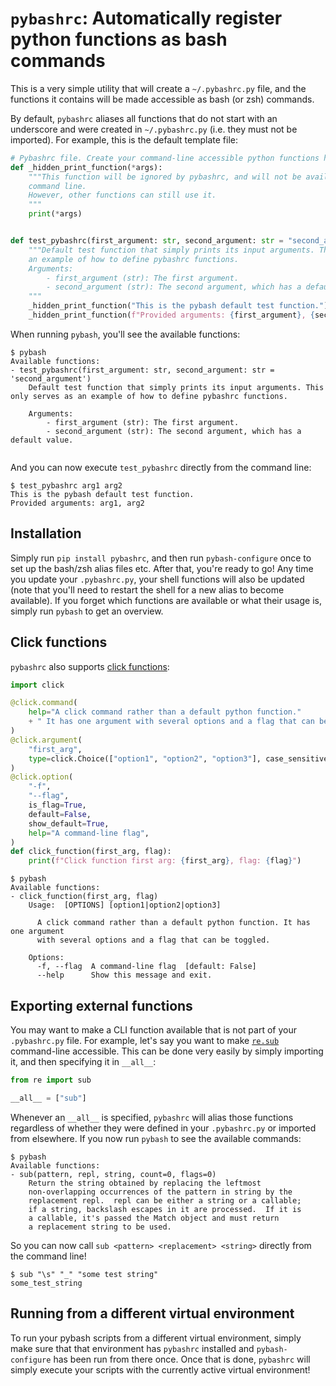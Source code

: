 # `pybashrc`: Automatically register python functions as bash commands
This is a very simple utility that will create a `~/.pybashrc.py` file, and the functions it contains will be made accessible as bash (or zsh) commands.

By default, `pybashrc` aliases all functions that do not start with an underscore and were created in `~/.pybashrc.py` (i.e. they must not be imported). For example, this is the default template file:
```python
# Pybashrc file. Create your command-line accessible python functions here.
def _hidden_print_function(*args):
    """This function will be ignored by pybashrc, and will not be available from the
    command line.
    However, other functions can still use it.
    """
    print(*args)


def test_pybashrc(first_argument: str, second_argument: str = "second_argument"):
    """Default test function that simply prints its input arguments. This only serves as
    an example of how to define pybashrc functions.
    Arguments:
        - first_argument (str): The first argument.
        - second_argument (str): The second argument, which has a default value.
    """
    _hidden_print_function("This is the pybash default test function.")
    _hidden_print_function(f"Provided arguments: {first_argument}, {second_argument}")
```

When running `pybash`, you'll see the available functions:
```
$ pybash
Available functions:
- test_pybashrc(first_argument: str, second_argument: str = 'second_argument')
	Default test function that simply prints its input arguments. This only serves as an example of how to define pybashrc functions.

	Arguments:
		- first_argument (str): The first argument.
		- second_argument (str): The second argument, which has a default value.
	
```

And you can now execute `test_pybashrc` directly from the command line:
```
$ test_pybashrc arg1 arg2
This is the pybash default test function.
Provided arguments: arg1, arg2
```

## Installation
Simply run `pip install pybashrc`, and then run `pybash-configure` once to set up the bash/zsh alias files etc. After that, you're ready to go! Any time you update your `.pybashrc.py`, your shell functions will also be updated (note that you'll need to restart the shell for a new alias to become available). If you forget which functions are available or what their usage is, simply run `pybash` to get an overview.

## Click functions
`pybashrc` also supports [click functions](https://click.palletsprojects.com/en/7.x/):
```python
import click

@click.command(
    help="A click command rather than a default python function."
    + " It has one argument with several options and a flag that can be toggled."
)
@click.argument(
    "first_arg",
    type=click.Choice(["option1", "option2", "option3"], case_sensitive=False),
)
@click.option(
    "-f",
    "--flag",
    is_flag=True,
    default=False,
    show_default=True,
    help="A command-line flag",
)
def click_function(first_arg, flag):
    print(f"Click function first arg: {first_arg}, flag: {flag}")
```

```
$ pybash
Available functions:
- click_function(first_arg, flag)
    Usage:  [OPTIONS] [option1|option2|option3]
    
      A click command rather than a default python function. It has one argument
      with several options and a flag that can be toggled.
    
    Options:
      -f, --flag  A command-line flag  [default: False]
      --help      Show this message and exit.

```

## Exporting external functions
You may want to make a CLI function available that is not part of your `.pybashrc.py` file. For example, let's say you want to make [`re.sub`](https://docs.python.org/3/library/re.html#re.sub) command-line accessible. This can be done very easily by simply importing it, and then specifying it in `__all__`:

```python
from re import sub

__all__ = ["sub"]
```

Whenever an `__all__` is specified, `pybashrc` will alias those functions regardless of whether they were defined in your `.pybashrc.py` or imported from elsewhere. If you now run `pybash` to see the available commands:
```
$ pybash
Available functions:
- sub(pattern, repl, string, count=0, flags=0)
    Return the string obtained by replacing the leftmost
    non-overlapping occurrences of the pattern in string by the
    replacement repl.  repl can be either a string or a callable;
    if a string, backslash escapes in it are processed.  If it is
    a callable, it's passed the Match object and must return
    a replacement string to be used.
```

So you can now call `sub <pattern> <replacement> <string>` directly from the command line!
```
$ sub "\s" "_" "some test string"
some_test_string
```

## Running from a different virtual environment
To run your pybash scripts from a different virtual environment, simply make sure that that environment has `pybashrc` installed and `pybash-configure` has been run from there once. Once that is done, `pybashrc` will simply execute your scripts with the currently active virtual environment!
